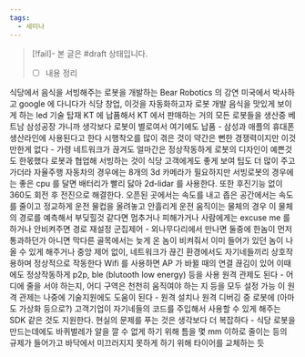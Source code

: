 ```yaml
---
tags:
  - 세미나
---
```

> [!fail]- 본 글은 #draft 상태입니다.
> - [ ] 내용 정리

식당에서 음식을 서빙해주는 로봇을 개발하는 Bear Robotics 의 강연
미국에서 박사하고 google 에 다니다가 식당 창업, 이것을 자동화하고자 로봇 개발
음식을 맛있게 보이게 하는 led 기술 탑재
KT 에 납품해서 KT 에서 판매하는 거의 모든 로봇들을 생산중
베트남 삼성공장 가니까 생각보다 로봇이 별로여서 여기에도 납품 - 삼성과 애플의 휴대폰 생산라인에 사용된다고 한다
시행착오를 많이 겪은 것이 약간은 뻔한 경쟁력이지만 이것만한게 없다 - 가령 네트워크가 끊겨도 얼마간은 정상작동하게
로봇의 디자인이 예쁜것도 한몫했다
로봇과 협업해 서빙하는 것이 식당 고객에게도 좋게 보여 팁도 더 많이 주고 가더라
자율주행 자동차의 경우에는 8개의 3d 카메라가 필요하지만 서빙로봇의 경우에는 좋은 cpu 를 달면 배터리가 빨리 닳아 2d-lidar 를 사용한다.
또한 후진기능 없이 360도 회전 후 전진으로 해결한다.
오픈된 곳에서는 속도를 내고 좁은 공간에서는 속도를 줄이고 정교하게 운전
물컵을 올려놓고 안흘리게 운전
움직이는 물체의 경우 이 물체의 경로를 예측해서 부딪힐것 같다면 멈추거나 피해가거나
사람에게는 excuse me 를 하거나 안비켜주면 경로 재설정
군집제어 - 외나무다리에서 만나면 둘중에 한놈이 먼저 통과하던가 아니면 막다른 골목에서는 늦게 온 놈이 비켜줘서 이미 들어가 있던 놈이 나올 수 있게 해주거나
중앙 제어 없이, 네트워크가 끊긴 환경에서도 자기네들끼리 상호작용하며 정상적으로 작동한다
Wifi 를 사용하면 AP 가 바뀔 때의 연결 끊김이 있어 이때에도 정상작동하게 p2p, ble (blutooth low energy) 등을 사용
원격 관제도 된다 - 어디에 줄을 서야 하는지, 어디 구역은 천천히 움직여야 하는 지 등을 모두 설정 가능
이 원격 관제는 나중에 기술지원에도 도움이 된다 - 원격 설치나 원격 디버깅 중
로봇에 (아마도 가상화 등으로?) 고객기업이 자기네들의 코드를 주입해서 사용할 수 있게 해주는 SDK 같은 것도 지원한다.
현실의 문제를 푸는 것은 생각보다 더 복잡하다 - 식당 로봇을 만드는데에도 바퀴벌레가 알을 깔 수 없게 하기 위해 틈을 몇 mm 이하로 줄이는 등의 규제가 들어가고 바닥에서 미끄러지지 못하게 하기 위해 타이어를 교체하는 듯